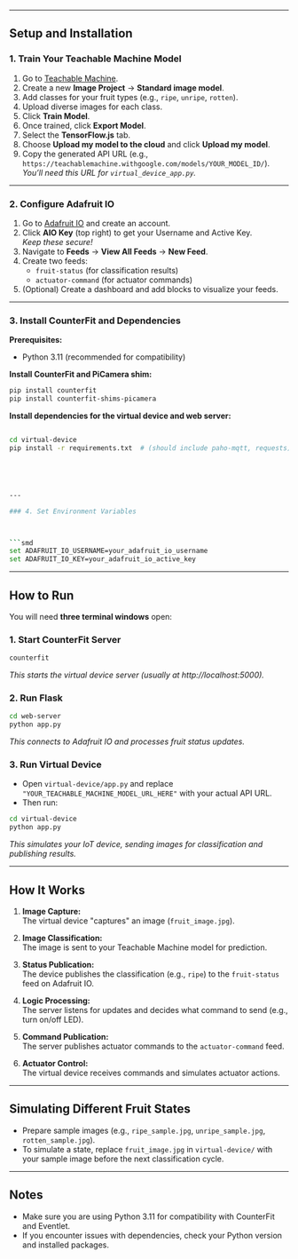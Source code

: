 

---

## Setup and Installation

### 1. Train Your Teachable Machine Model

1. Go to [Teachable Machine](https://teachablemachine.withgoogle.com/).
2. Create a new **Image Project** → **Standard image model**.
3. Add classes for your fruit types (e.g., `ripe`, `unripe`, `rotten`).
4. Upload diverse images for each class.
5. Click **Train Model**.
6. Once trained, click **Export Model**.
7. Select the **TensorFlow.js** tab.
8. Choose **Upload my model to the cloud** and click **Upload my model**.
9. Copy the generated API URL (e.g., `https://teachablemachine.withgoogle.com/models/YOUR_MODEL_ID/`).  
   _You’ll need this URL for `virtual_device_app.py`._

---

### 2. Configure Adafruit IO

1. Go to [Adafruit IO](https://io.adafruit.com/) and create an account.
2. Click **AIO Key** (top right) to get your Username and Active Key.  
   _Keep these secure!_
3. Navigate to **Feeds** → **View All Feeds** → **New Feed**.
4. Create two feeds:
    - `fruit-status` (for classification results)
    - `actuator-command` (for actuator commands)
5. (Optional) Create a dashboard and add blocks to visualize your feeds.

---

### 3. Install CounterFit and Dependencies

**Prerequisites:**  
- Python 3.11 (recommended for compatibility)

**Install CounterFit and PiCamera shim:**
```bash
pip install counterfit
pip install counterfit-shims-picamera
```

**Install dependencies for the virtual device and web server:**
```bash

cd virtual-device
pip install -r requirements.txt  # (should include paho-mqtt, requests)





---

### 4. Set Environment Variables



```smd
set ADAFRUIT_IO_USERNAME=your_adafruit_io_username
set ADAFRUIT_IO_KEY=your_adafruit_io_active_key
```

---

## How to Run

You will need **three terminal windows** open:

### 1. Start CounterFit Server
```bash
counterfit
```
_This starts the virtual device server (usually at http://localhost:5000)._

### 2. Run Flask
```bash
cd web-server
python app.py
```
_This connects to Adafruit IO and processes fruit status updates._

### 3. Run Virtual Device

- Open `virtual-device/app.py` and replace `"YOUR_TEACHABLE_MACHINE_MODEL_URL_HERE"` with your actual API URL.
- Then run:
```bash
cd virtual-device
python app.py
```
_This simulates your IoT device, sending images for classification and publishing results._

---

## How It Works

1. **Image Capture:**  
   The virtual device "captures" an image (`fruit_image.jpg`).

2. **Image Classification:**  
   The image is sent to your Teachable Machine model for prediction.

3. **Status Publication:**  
   The device publishes the classification (e.g., `ripe`) to the `fruit-status` feed on Adafruit IO.

4. **Logic Processing:**  
   The server listens for updates and decides what command to send (e.g., turn on/off LED).

5. **Command Publication:**  
   The server publishes actuator commands to the `actuator-command` feed.

6. **Actuator Control:**  
   The virtual device receives commands and simulates actuator actions.

---

## Simulating Different Fruit States

- Prepare sample images (e.g., `ripe_sample.jpg`, `unripe_sample.jpg`, `rotten_sample.jpg`).
- To simulate a state, replace `fruit_image.jpg` in `virtual-device/` with your sample image before the next classification cycle.

---

## Notes

- Make sure you are using Python 3.11 for compatibility with CounterFit and Eventlet.
- If you encounter issues with dependencies, check your Python version and installed packages.
